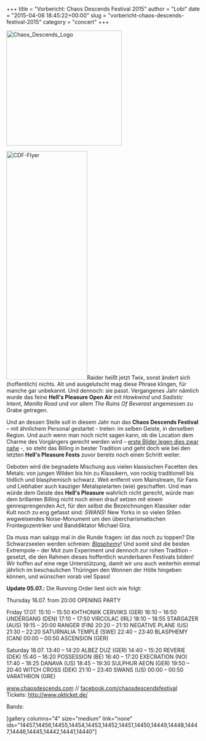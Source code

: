 +++
title = "Vorbericht: Chaos Descends Festival 2015"
author = "Lobi"
date = "2015-04-06 18:45:22+00:00"
slug = "vorbericht-chaos-descends-festival-2015"
category = "concert"
+++

<img class="aligncenter size-full wp-image-14436" src="http://necroslaughter.de/wp-content/uploads/2015/06/Chaos_Descends_Logo.png" alt="Chaos_Descends_Logo" width="300" height="300" />

<img class="alignright size-full wp-image-14437" src="http://necroslaughter.de/wp-content/uploads/2015/06/CDF-Flyer.png" alt="CDF-Flyer" width="210" height="595" />Raider heißt jetzt Twix, sonst ändert sich (hoffentlich) nichts. Alt und ausgelutscht mag diese Phrase klingen, für manche gar unbekannt. Und dennoch: sie passt. Vergangenes Jahr nämlich wurde das feine **Hell's Pleasure Open Air** mit _Hawkwind_ und _Sadistic Intent_, _Manilla Road_ und vor allem _The Ruins Of Beverast_ angemessen zu Grabe getragen.

Und an dessen Stelle soll in diesem Jahr nun das **Chaos Descends Festival** – mit ähnlichem Personal gestartet - treten: im selben Geiste, in derselben Region. Und auch wenn man noch nicht sagen kann, ob die Location dem Charme des Vorgängers gerecht werden wird – <a href="https://www.facebook.com/chaosdescendsfestival/photos_stream">erste Bilder legen dies zwar nahe</a> -, so steht das Billing in bester Tradition und geht doch wie bei den letzten **Hell's Pleasure Fests** zuvor bereits noch einen Schritt weiter.

Geboten wird die begnadete Mischung aus vielen klassischen Facetten des Metals: von jungen Wilden bis hin zu Klassikern, von rockig traditionell bis tödlich und blasphemisch schwarz. Weit entfernt vom Mainstream, für Fans und Liebhaber auch kauziger Metalspielarten (wie) geschaffen. Und man würde dem Geiste des **Hell's Pleasure** wahrlich nicht gerecht, würde man dem brillanten Billing nicht noch einen drauf setzen mit einem genresprengenden Act, für den selbst die Bezeichnungen Klassiker oder Kult noch zu eng gefasst sind: _SWANS_! New Yorks in so vielen Stilen wegweisendes Noise-Monument um den übercharismatischen Frontegozentriker und Banddiktator Michael Gira.

Da muss man salopp mal in die Runde fragen: ist das noch zu toppen? Die Schwarzseelen werden schreien: <span style="text-decoration: underline">_Blasphemy_</span>! Und somit sind die beiden Extrempole – der Mut zum Experiment und dennoch zur rohen Tradition - gesetzt, die den Rahmen dieses hoffentlich wunderbaren Festivals bilden! Wir hoffen auf eine rege Unterstützung, damit wir uns auch weiterhin einmal jährlich im beschaulichen Thüringen den Wonnen der Hölle hingeben können, und wünschen vorab viel Spass!

**Update 05.07.:** Die Running Order liest sich wie folgt:
<div class="_5pbx userContent">

Thursday 16.07.
from 20:00 OPENING PARTY

Friday 17.07.
15:10 – 15:50 KHTHONIIK CERVIIKS (GER)
16:10 – 16:50 UNDERGANG (DEN)
17:10 – 17:50 VIRCOLAC (IRL)
18:10 – 18:55 STARGAZER (AUS)
19:15 – 20:00 RANGER (FIN)
20:20 – 21:10 NEGATIVE PLANE (US)
21:30 – 22:20 SATURNALIA TEMPLE (SWE)
22:40 – 23:40 BLASPHEMY (CAN)
00:00 – 00:50 ASCENSION (GER)

Saturday 18.07.
13:40 – 14:20 ALBEZ DUZ (GER)
14:40 – 15:20 REVERIE (DEK)
15:40 – 16:20 POSSESSION (BE)
16:40 – 17:20 EXECRATION (NO)
17:40 – 18:25 DANAVA (US)
18:45 – 19:30 SULPHUR AEON (GER)
19:50 – 20:40 WITCH CROSS (DEK)
21:10 – 23:40 SWANS (US)
00:00 – 00:50 VARATHRON (GRE)

</div>
<a href="http://www.chaosdescends.com/" target="_blank">www.chaosdescends.com</a> // <a href="https://www.facebook.com/chaosdescendsfestival">facebook.com/chaosdescendsfestival</a>
Tickets: <a href="http://www.okticket.de/tickets-chaos-descends-festival-crispendorf-ferienland-e12965?event_id=12965&amp;cookiecheck=true">http://www.okticket.de/</a>

Bands:

[gallery columns="4" size="medium" link="none" ids="14457,14456,14455,14454,14453,14452,14451,14450,14449,14448,14447,14446,14445,14442,14441,14440"]
